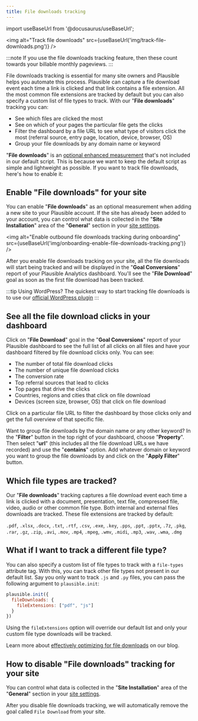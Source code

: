 ```yaml
---
title: File downloads tracking
---
```


import useBaseUrl from '@docusaurus/useBaseUrl';

<img alt="Track file downloads" src={useBaseUrl('img/track-file-downloads.png')} />

:::note
If you use the file downloads tracking feature, then these count towards your billable monthly pageviews.
:::

File downloads tracking is essential for many site owners and Plausible helps you automate this process. Plausible can capture a file download event each time a link is clicked and that link contains a file extension. All the most common file extensions are tracked by default but you can also specify a custom list of file types to track. With our "**File downloads**" tracking you can:

* See which files are clicked the most
* See on which of your pages the particular file gets the clicks
* Filter the dashboard by a file URL to see what type of visitors click the most (referral source, entry page, location, device, browser, OS)
* Group your file downloads by any domain name or keyword

"**File downloads**" is an [optional enhanced measurement](script-extensions.md) that's not included in our default script. This is because we want to keep the default script as simple and lightweight as possible. If you want to track file downloads, here's how to enable it:

## Enable "File downloads" for your site

You can enable "**File downloads**" as an optional measurement when adding a new site to your Plausible account. If the site has already been added to your account, you can control what data is collected in the "**Site Installation**" area of the "**General**" section in your [site settings](website-settings.md).

<img alt="Enable outbound file downloads tracking during onboarding" src={useBaseUrl('img/onboarding-enable-file-downloads-tracking.png')} />

After you enable file downloads tracking on your site, all the file downloads will start being tracked and will be displayed in the "**Goal Conversions**" report of your Plausible Analytics dashboard. You'll see the "**File Download**" goal as soon as the first file download has been tracked.

:::tip Using WordPress?
The quickest way to start tracking file downloads is to use our [official WordPress plugin](https://plausible.io/wordpress-analytics-plugin)
:::

## See all the file download clicks in your dashboard

Click on "**File Download**" goal in the "**Goal Conversions**" report of your Plausible dashboard to see the full list of all clicks on all files and have your dashboard filtered by file download clicks only. You can see:

* The number of total file download clicks
* The number of unique file download clicks
* The conversion rate
* Top referral sources that lead to clicks
* Top pages that drive the clicks
* Countries, regions and cities that click on file download
* Devices (screen size, browser, OS) that click on file download

Click on a particular file URL to filter the dashboard by those clicks only and get the full overview of that specific file.

Want to group file downloads by the domain name or any other keyword? In the "**Filter**" button in the top right of your dashboard, choose "**Property**". Then select "**url**" (this includes all the file download URLs we have recorded) and use the "**contains**" option. Add whatever domain or keyword you want to group the file downloads by and click on the "**Apply Filter**" button.

## Which file types are tracked?

Our "**File downloads**" tracking captures a file download event each time a link is clicked with a document, presentation, text file, compressed file, video, audio or other common file type. Both internal and external files downloads are tracked. These file extensions are tracked by default:

`.pdf`, `.xlsx`, `.docx`, `.txt`, `.rtf`, `.csv`, `.exe`, `.key`, `.pps`, `.ppt`, `.pptx`, `.7z`, `.pkg`, `.rar`, `.gz`, `.zip`, `.avi`, `.mov`, `.mp4`, `.mpeg`, `.wmv`, `.midi`, `.mp3`, `.wav`, `.wma`, `.dmg`

## What if I want to track a different file type?

You can also specify a custom list of file types to track with a `file-types` attribute tag. With this, you can track other file types not present in our default list. Say you only want to track `.js` and `.py` files, you can pass the following argument to `plausible.init`:

```javascript
plausible.init({
  fileDownloads: {
    fileExtensions: ["pdf", "js"]
  }
})
```

Using the `fileExtensions` option will override our default list and only your custom file type downloads will be tracked.

Learn more about [effectively optimizing for file downloads](https://plausible.io/blog/track-file-downloads-in-web-analytics) on our blog.

## How to disable "File downloads" tracking for your site

You can control what data is collected in the "**Site Installation**" area of the "**General**" section in your [site settings](website-settings.md).

After you disable file downloads tracking, we will automatically remove the goal called `File Download` from your site.

